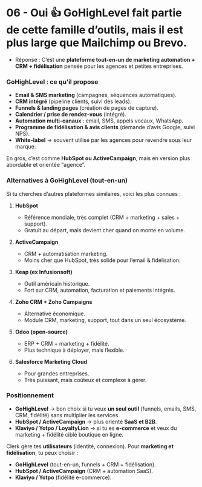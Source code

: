 # 06 - Oui 👍 **GoHighLevel** fait partie de cette famille d’outils, mais il est plus large que Mailchimp ou Brevo.

- Réponse :
C’est une **plateforme tout-en-un de marketing automation + CRM + fidélisation** pensée pour les agences et petites entreprises.

### GoHighLevel : ce qu’il propose

* **Email & SMS marketing** (campagnes, séquences automatiques).
* **CRM intégré** (pipeline clients, suivi des leads).
* **Funnels & landing pages** (création de pages de capture).
* **Calendrier / prise de rendez-vous** (intégré).
* **Automation multi-canaux** : email, SMS, appels vocaux, WhatsApp.
* **Programme de fidélisation & avis clients** (demande d’avis Google, suivi NPS).
* **White-label** → souvent utilisé par les agences pour revendre sous leur marque.

En gros, c’est comme **HubSpot ou ActiveCampaign**, mais en version plus abordable et orientée “agence”.


### Alternatives à GoHighLevel (tout-en-un)

Si tu cherches d’autres plateformes similaires, voici les plus connues :

1. **HubSpot**

   * Référence mondiale, très complet (CRM + marketing + sales + support).
   * Gratuit au départ, mais devient cher quand on monte en volume.

2. **ActiveCampaign**

   * CRM + automatisation marketing.
   * Moins cher que HubSpot, très solide pour l’email & fidélisation.

3. **Keap (ex Infusionsoft)**

   * Outil américain historique.
   * Fort sur CRM, automation, facturation et paiements intégrés.

4. **Zoho CRM + Zoho Campaigns**

   * Alternative économique.
   * Module CRM, marketing, support, tout dans un seul écosystème.

5. **Odoo (open-source)**

   * ERP + CRM + marketing + fidélité.
   * Plus technique à déployer, mais flexible.

6. **Salesforce Marketing Cloud**

   * Pour grandes entreprises.
   * Très puissant, mais coûteux et complexe à gérer.



### Positionnement

* **GoHighLevel** → bon choix si tu veux **un seul outil** (funnels, emails, SMS, CRM, fidélité) sans multiplier les services.
* **HubSpot / ActiveCampaign** → plus orienté **SaaS et B2B**.
* **Klaviyo / Yotpo / LoyaltyLion** → si tu es **e-commerce** et veux du marketing + fidélité ciblé boutique en ligne.


Clerk gère tes **utilisateurs** (identité, connexion).
Pour **marketing et fidélisation**, tu peux choisir :

* **GoHighLevel** (tout-en-un, funnels + CRM + fidélisation).
* **HubSpot / ActiveCampaign** (CRM + automation SaaS).
* **Klaviyo / Yotpo** (fidélité e-commerce).




